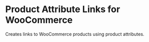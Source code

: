 # Product Attribute Links for WooCommerce

Creates links to WooCommerce products using product attributes.